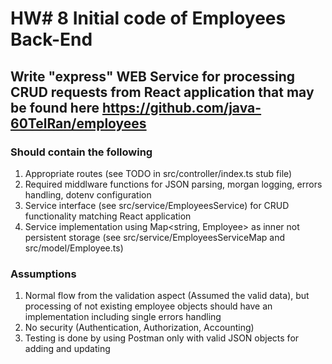 # HW# 8 Initial code of Employees Back-End 
## Write "express" WEB Service for processing CRUD requests from React application that may be found here https://github.com/java-60TelRan/employees
### Should contain the following
1. Appropriate routes (see TODO in src/controller/index.ts stub file)<br>
2. Required middlware functions for JSON parsing, morgan logging, errors handling, dotenv configuration <br>
3. Service interface (see src/service/EmployeesService) for CRUD functionality matching React application<br>
4. Service implementation using Map<string, Employee> as inner not persistent storage (see src/service/EmployeesServiceMap and src/model/Employee.ts)
### Assumptions
1. Normal flow from the validation aspect (Assumed the valid data), but processing of not existing employee objects should have an implementation including single errors handling<br>
2. No security (Authentication, Authorization, Accounting)<br>
3. Testing is done by using Postman only with valid JSON objects for adding and updating